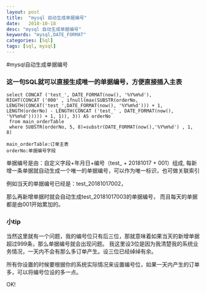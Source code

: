 ```yaml
---
layout: post
title:  "mysql 自动生成单据编号"
date:   2018-10-18
desc: "mysql 自动生成单据编号"
keywords: "mysql,DATE_FORMAT"
categories: [Sql]
tags: [sql, mysql]
---
```



#mysql自动生成单据编号

### 这一句SQL就可以直接生成唯一的单据编号，方便直接插入主表

	select CONCAT ('test_', DATE_FORMAT(now(), '%Y%m%d'), 
	RIGHT(CONCAT ('000' , ifnull(max(SUBSTR(orderNo, LENGTH(CONCAT('test_',DATE_FORMAT(now(), '%Y%m%d'))) + 1,
	LENGTH(orderNo) - LENGTH(CONCAT ('test_' , DATE_FORMAT(now(), '%Y%m%d'))))) + 1, 1)), 3)) AS orderNo 
	 from main_orderTable 
	 where SUBSTR(orderNo, 5, 8)=substr(DATE_FORMAT(now(),'%Y%m%d') , 1, 8)

	main_orderTable:订单主表
	orderNo:单据编号字段


单据编号是由：自定义字段+年月日+编号（test_ + 20181017 + 001）组成,
每新增一条单据就自动生成一个唯一的单据编号，可以作为唯一标识，也可做关联索引

例如当天的单据编号已经是：test_20181017002，

那么再新增单据时就会自动生成test_20181017003的单据编号，
而且每天的单据都是由001开始累加的。

### 小tip

当然这里就有一个问题，我的编号位只有后三位，那就意味着如果当天的新增单据超过999条，那么单据编号就会出现问题。
我这里设3位是因为我清楚我的系统业务情况，一天内不会有那么多订单产生。设三位已经绰绰有余。

所有你设置的时候要根据你的系统实际情况来设置编号位，如果一天内产生的订单多，可以将编号位设的多一点。

OK!

